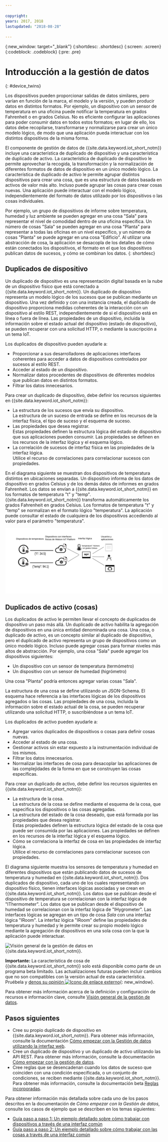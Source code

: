 ```yaml
---

copyright:
years: 2017, 2018
lastupdated: "2018-08-28"

---
```


{:new_window: target="\_blank"}
{:shortdesc: .shortdesc}
{:screen: .screen}
{:codeblock: .codeblock}
{:pre: .pre}

# Introducción a la gestión de datos
{: #device_twins}

<!--An unprecedented number of devices and sensors exist in the modern world. Connected devices generate vast amounts of digital data at extraordinary speeds. Such volumes of data represent great opportunities but also challenges, in terms of how big data can be processed, analyzed and presented to help to deliver insights and drive transformation.-->

Los dispositivos pueden proporcionar salidas de datos similares, pero varían en función de la marca, el modelo y la versión, y pueden producir datos en distintos formatos. Por ejemplo, un dispositivo con un sensor de temperatura en una oficina puede notificar la temperatura en grados Fahrenheit o en grados Celsius. No es eficiente configurar las aplicaciones para poder consumir datos en todos estos formatos; en lugar de ello, los datos debe recopilarse, transformarse y normalizarse para crear un único modelo lógico, de modo que una aplicación pueda interactuar con los distintos dispositivos de la misma forma. 

El componente de gestión de datos de {{site.data.keyword.iot_short_notm}} incluye una característica de duplicado de dispositivo y una característica de duplicado de activo. La característica de duplicado de dispositivo le permite aprovechar la recogida, la transformación y la normalización de diferentes formatos de datos de dispositivo en un único modelo lógico. La característica de duplicado de activo le permite agrupar distintos dispositivos para crear una cosa, que es una estructura de datos basada en activos de valor más alto. Incluso puede agrupar las cosas para crear cosas nuevas. Una aplicación puede interactuar con el modelo lógico, independientemente del formato de datos utilizado por los dispositivos o las cosas individuales. 

Por ejemplo, un grupo de dispositivos de informe sobre temperatura, humedad y luz ambiente se pueden agregar en una cosa "Sala" para representar el nivel de comodidad dentro de una oficina específica. Un número de cosas "Sala" se pueden agregar en una cosa "Planta" para representar a todas las oficinas en un nivel específico, y un número de cosas "Planta" se puede agregar en una cosa "Edificio". Al utilizar una abstracción de cosa, la aplicación se desacopla de los detalles de cómo están conectados los dispositivos, el formato en el que los dispositivos publican datos de sucesos, y cómo se combinan los datos.
{: shortdesc}

## Duplicados de dispositivo

Un duplicado de dispositivo es una representación digital basada en la nube de un dispositivo físico que está conectado a {{site.data.keyword.iot_short_notm}}. Un duplicado de dispositivo representa un modelo lógico de los sucesos que se publican mediante un dispositivo. Una vez definido y con una instancia creada, el duplicado de dispositivo proporciona medidas coherentes de la interacción con un dispositivo al estilo REST, independientemente de si el dispositivo está en línea o fuera de línea. Las propiedades de un dispositivo, incluida la información sobre el estado actual del dispositivo (estado de dispositivo), se pueden recuperar con una solicitud HTTP, o mediante la suscripción a un tema IoT.

Los duplicados de dispositivo pueden ayudarle a:
- Proporcionar a sus desarrolladores de aplicaciones interfaces coherentes para acceder a datos de dispositivos controlados por sucesos al estilo REST.
- Acceder al estado de un dispositivo.
- Normalizar datos procedentes de dispositivos de diferentes modelos que publican datos en distintos formatos.
- Filtrar los datos innecesarios.


Para crear un duplicado de dispositivo, debe definir los recursos siguientes en {{site.data.keyword.iot_short_notm}}:
- La estructura de los sucesos que envía su dispositivo.  
La estructura de un suceso de entrada se define en los recursos de la interfaz física, el tipo de suceso y el esquema de suceso. 
- Las propiedades que desea registrar.  
Estas propiedades definen la estructura lógica del estado de dispositivo que sus aplicaciones pueden consumir. Las propiedades se definen en los recursos de la interfaz lógica y el esquema lógico.  
- La correlación de sucesos de interfaz física en las propiedades de la interfaz lógica.  
Utilice el recurso de correlaciones para correlacionar sucesos con propiedades.

En el diagrama siguiente se muestran dos dispositivos de temperatura distintos en ubicaciones separadas. Un dispositivo informa de los datos de dispositivo en grados Celsius y de los demás datos de informes en grados Fahrenheit. Los datos se envían a {{site.data.keyword.iot_short_notm}} en los formatos de temperatura "t" y "temp". {{site.data.keyword.iot_short_notm}} transforma automáticamente los grados Fahrenheit en grados Celsius. Los formatos de temperatura "t" y "temp" se normalizan en el formato lógico "temperatura". La aplicación puede consultar el estado de cualquiera de los dispositivos accediendo al valor para el parámetro "temperatura". 

![Visión general de la gestión de datos en {{site.data.keyword.iot_short_notm}}.](../information_management/images/ga_im_resources_overview.svg "Visión general de la gestión de datos en {{site.data.keyword.iot_short_notm}}")


## Duplicados de activo (cosas)

Los duplicados de activo le permiten llevar el concepto de duplicados de dispositivo un paso más allá. Un duplicado de activo habilita la agregación de dispositivos en una única entidad denominada una cosa.  Una cosa, o duplicado de activo, es un concepto similar al duplicado de dispositivo, pero el duplicado de activo representa un grupo de dispositivos como un único modelo lógico. Incluso puede agregar cosas para formar niveles más altos de abstracción. Por ejemplo, una cosa "Sala" puede agregar los dispositivos siguientes:

- Un dispositivo con un sensor de temperatura (termómetro)
- Un dispositivo con un sensor de humedad (higrómetro)

Una cosa "Planta" podría entonces agregar varias cosas "Sala". 

La estructura de una cosa se define utilizando un JSON-Schema. El esquema hace referencia a las interfaces lógicas de los dispositivos agregados o las cosas. Las propiedades de una cosa, incluida la información sobre el estado actual de la cosa, se pueden recuperar utilizando una solicitud HTTP, o suscribiéndose a un tema IoT.

Los duplicados de activo pueden ayudarle a:
 
- Agregar varios duplicados de dispositivos o cosas para definir cosas nuevas.
- Acceder al estado de una cosa.
- Gestionar activos sin estar expuesto a la instrumentación individual de los mismos.
- Filtrar los datos innecesarios.
- Normalizar las interfaces de cosa para desacoplar las aplicaciones de las complejidades de la forma en que se construyen las cosas específicas.


Para crear un duplicado de activo, debe definir los recursos siguientes en {{site.data.keyword.iot_short_notm}}:

- La estructura de la cosa.  
La estructura de la cosa se define mediante el esquema de la cosa, que especifica los dispositivos o las cosas agregadas.
- La estructura del estado de la cosa deseado, que está formada por las propiedades que desea registrar.  
Estas propiedades definen la estructura lógica del estado de la cosa que puede ser consumida por las aplicaciones. Las propiedades se definen en los recursos de la interfaz lógica y el esquema lógico.  
- Cómo se correlaciona la interfaz de cosa en las propiedades de interfaz lógica.  
Utilice el recurso de correlaciones para correlacionar sucesos con propiedades.


El diagrama siguiente muestra los sensores de temperatura y humedad en diferentes dispositivos que están publicando datos de sucesos de temperatura y humedad en {{site.data.keyword.iot_short_notm}}. Dos duplicados de dispositivo, cada uno de los cuales representando un dispositivo físico, tienen interfaces lógicas asociadas y se crean en {{site.data.keyword.iot_short_notm}}. Los datos que se publican desde el dispositivo de temperatura se correlacionan con la interfaz lógica de "IThermometer". Los datos que se publican desde el dispositivo de humedad se correlacionan con la interfaz lógica de "IHygrometer". Las interfaces lógicas se agregan en un tipo de cosa *Sala* con una interfaz lógica "IRoom". La interfaz lógica "IRoom" define las propiedades de temperatura y humedad y le permite crear su propio modelo lógico mediante la agregación de dispositivos en una sola cosa con la que la aplicación puede interactuar.  

![Visión general de la gestión de datos en {{site.data.keyword.iot_short_notm}}.](../information_management/images/Thing)

**Importante:** La característica de cosa de {{site.data.keyword.iot_short_notm}} solo está disponible como parte de un programa beta limitado. Las actualizaciones futuras pueden incluir cambios que no son compatibles con la versión actual de esta característica. Pruébela y [denos su opinión ![Icono de enlace externo](../../../icons/launch-glyph.svg)](https://developer.ibm.com/answers/smart-spaces/17/internet-of-things.html){: new_window}.


Para obtener más información acerca de la definición y configuración de recursos e información clave, consulte [Visión general de la gestión de datos](ga_im_definitions.html). 

## Pasos siguientes

- Cree su propio duplicado de dispositivo en {{site.data.keyword.iot_short_notm}}. Para obtener más información, consulte la documentación [Cómo empezar con la Gestión de datos utilizando la interfaz web](im_ui_flow.html). 
- Cree un duplicado de dispositivo y un duplicado de activo utilizando las API REST. Para obtener más información, consulte la documentación [Cómo empezar con la gestión de datos](../information_management/getting_started_things.html).  
- Cree reglas que se desencadenan cuando los datos de suceso que coinciden con una condición especificada, o un conjunto de condiciones, se reciben mediante {{site.data.keyword.iot_short_notm}}. Para obtener más información, consulte la documentación beta [Reglas incorporadas](../information_management/im_rules.html).

Para obtener información más detallada sobre cada uno de los pasos descritos en la documentación de *Cómo empezar con la Gestión de datos*, consulte los casos de ejemplo que se describen en los temas siguientes: 

- [Guía paso a paso 1: Un ejemplo detallado sobre cómo trabajar con dispositivos a través de una interfaz común](ga_im_index_scenario.html#scenario) 
- [Guía paso a paso 2: Un ejemplo detallado sobre cómo trabajar con las cosas a través de una interfaz común](../information_management/im_index_scenario_thing.html#scenario) 


